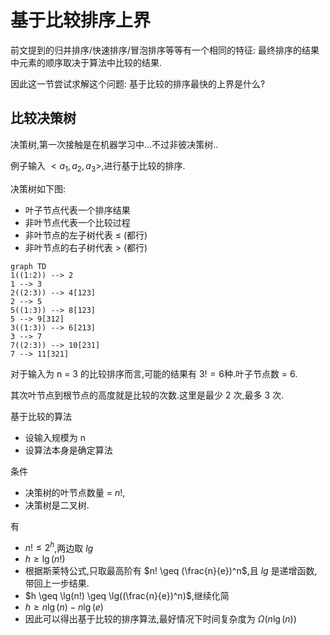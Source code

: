 # 基于比较排序上界

前文提到的归并排序/快速排序/冒泡排序等等有一个相同的特征: 最终排序的结果中元素的顺序取决于算法中比较的结果.

因此这一节尝试求解这个问题: 基于比较的排序最快的上界是什么?

## 比较决策树

决策树,第一次接触是在机器学习中...不过非彼决策树..

例子输入 $<a_1,a_2,a_3>$,进行基于比较的排序.

决策树如下图:

- 叶子节点代表一个排序结果
- 非叶节点代表一个比较过程
- 非叶节点的左子树代表 $\leq$ (都行)
- 非叶节点的右子树代表 $>$ (都行)

```mermaid
graph TD
1((1:2)) --> 2
1 --> 3
2((2:3)) --> 4[123]
2 --> 5
5((1:3)) --> 8[123]
5 --> 9[312]
3((1:3)) --> 6[213]
3 --> 7
7((2:3)) --> 10[231]
7 --> 11[321]
```

对于输入为 n = 3 的比较排序而言,可能的结果有 $3!=6$种.叶子节点数 = 6.

其次叶节点到根节点的高度就是比较的次数.这里是最少 2 次,最多 3 次.

基于比较的算法

- 设输入规模为 n
- 设算法本身是确定算法

条件

- 决策树的叶节点数量 = $n!$,
- 决策树是二叉树.

有 

- $n! \leq 2^h$,两边取 $lg$
- $h \geq \lg(n!)$
- 根据斯莱特公式,只取最高阶有 $n! \geq (\frac{n}{e})^n$,且 $lg$ 是递增函数,带回上一步结果.
- $h \geq \lg(n!) \geq \lg((\frac{n}{e})^n)$,继续化简
- $h \geq n\lg(n) - n\lg(e)$
- 因此可以得出基于比较的排序算法,最好情况下时间复杂度为 $\Omega(n\lg(n))$

